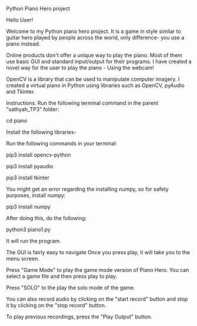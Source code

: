 Python Piano Hero project


Hello User!

Welcome to my Python piano hero project. It is a game in style similar to guitar hero played by people across the world, only difference- you use a piano instead.

Online products don't offer a unique way to play the piano. Most of them use basic GUI and standard input/output for their programs. I have created a novel way for the user to play the piano - Using the webcam!

OpenCV is a library that can be used to manipulate computer imagery. I created a virtual piano in Python using libraries such as OpenCV, pyAudio and Tkinter.

Instructions:
Run the following terminal command in the parent "sathyah_TP3" folder:

cd piano

Install the following libraries-

Run the following commands in your terminal:

pip3 install opencv-python

pip3 install pyaudio

pip3 install tkinter

You might get an error regarding the installing numpy, so for safety purposes, install numpy:

pip3 install numpy

After doing this, do the following:

python3 piano1.py

It will run the program.

The GUI is fairly easy to navigate
Once you press play, it will take you to the menu screen.

Press "Game Mode" to play the game mode version of Piano Hero. You can select a game file and then press play to play.

Press "SOLO" to the play the solo mode of the game. 

You can also record audio by clicking on the "start record" button and stop it by clicking on the "stop record" button.

To play previous recordings, press the "Play Output" button.

